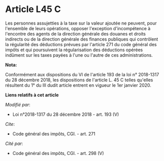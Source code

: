 # Article L45 C

Les personnes assujetties à la taxe sur la valeur ajoutée ne peuvent, pour l'ensemble de leurs opérations, opposer
l'exception d'incompétence à l'encontre des agents de la direction générale des douanes et droits indirects ou de la
direction générale des finances publiques qui contrôlent la régularité des déductions prévues par l'article 271 du code
général des impôts et qui poursuivent la régularisation des déductions opérées indûment sur les taxes payées à l'une ou
l'autre de ces administrations.

**Nota:**

Conformément aux dispositions du VI de l'article 193 de la loi n° 2018-1317 du 28 décembre 2018, les dispositions de
l'article L. 45 C telles qu'elles résultent du 1° du III dudit article entrent en vigueur le 1er janvier 2020.

**Liens relatifs à cet article**

_Modifié par_:

  - Loi n°2018-1317 du 28 décembre 2018 - art. 193 (V)

_Cite_:

  - Code général des impôts, CGI. - art. 271

_Cité par_:

  - Code général des impôts, CGI. - art. 298 (V)

